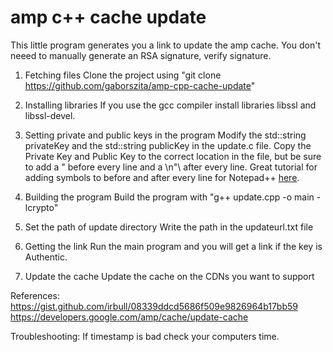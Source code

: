 # amp c++ cache update

This little program generates you a link to update the amp cache. You don't neeed to manually generate an RSA signature, verify signature.

1. Fetching files
Clone the project using "git clone https://github.com/gaborszita/amp-cpp-cache-update"

2. Installing libraries
If you use the gcc compiler install libraries libssl and libssl-devel.

3. Setting private and public keys in the program
Modify the std::string privateKey and the std::string publicKey in the update.c file. Copy the Private Key and Public Key to the correct location in the file, but be sure to add a " before every line and a \n"\ after every line. Great tutorial for adding symbols to before and after every line for Notepad++ [here](https://stackoverflow.com/questions/11003761/notepad-add-to-every-line).

4. Building the program
Build the program with "g++ update.cpp -o main -lcrypto"

5. Set the path of update directory
Write the path in the updateurl.txt file

6. Getting the link
Run the main program and you will get a link if the key is Authentic.

7. Update the cache
Update the cache on the CDNs you want to support

References:
https://gist.github.com/irbull/08339ddcd5686f509e9826964b17bb59
https://developers.google.com/amp/cache/update-cache

Troubleshooting:
If timestamp is bad check your computers time.
